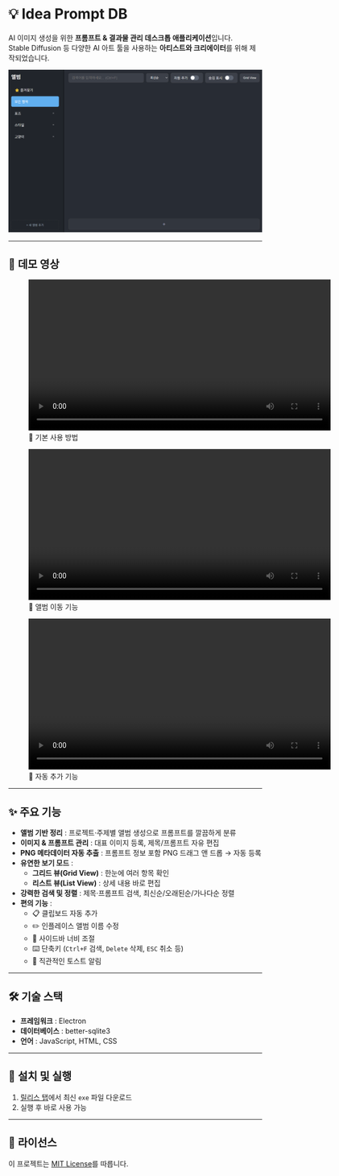 # 💡 Idea Prompt DB

AI 이미지 생성을 위한 **프롬프트 & 결과물 관리 데스크톱 애플리케이션**입니다.  
Stable Diffusion 등 다양한 AI 아트 툴을 사용하는 **아티스트와 크리에이터**를 위해 제작되었습니다.

![App Screenshot](img/기본.png)

---

## 🎥 데모 영상

<figure>
  <video width="600" controls>
    <source src="vid/기본 사용.mp4" type="video/mp4">
  </video>
  <figcaption>📌 기본 사용 방법</figcaption>
</figure>

<figure>
  <video width="600" controls>
    <source src="vid/앨범이동.mp4" type="video/mp4">
  </video>
  <figcaption>📌 앨범 이동 기능</figcaption>
</figure>

<figure>
  <video width="600" controls>
    <source src="vid/자동추가기능.mp4" type="video/mp4">
  </video>
  <figcaption>📌 자동 추가 기능</figcaption>
</figure>

---

## ✨ 주요 기능

- **앨범 기반 정리** : 프로젝트·주제별 앨범 생성으로 프롬프트를 깔끔하게 분류  
- **이미지 & 프롬프트 관리** : 대표 이미지 등록, 제목/프롬프트 자유 편집  
- **PNG 메타데이터 자동 추출** : 프롬프트 정보 포함 PNG 드래그 앤 드롭 → 자동 등록  
- **유연한 보기 모드** :
  - **그리드 뷰(Grid View)** : 한눈에 여러 항목 확인  
  - **리스트 뷰(List View)** : 상세 내용 바로 편집  
- **강력한 검색 및 정렬** : 제목·프롬프트 검색, 최신순/오래된순/가나다순 정렬  
- **편의 기능** :
  - 📋 클립보드 자동 추가
  - ✏️ 인플레이스 앨범 이름 수정
  - 📐 사이드바 너비 조절
  - ⌨️ 단축키 (`Ctrl+F` 검색, `Delete` 삭제, `ESC` 취소 등)
  - 🔔 직관적인 토스트 알림

---

## 🛠️ 기술 스택

- **프레임워크** : Electron  
- **데이터베이스** : better-sqlite3  
- **언어** : JavaScript, HTML, CSS  

---

## 🚀 설치 및 실행

1. [릴리스 탭](./releases)에서 최신 `exe` 파일 다운로드  
2. 실행 후 바로 사용 가능  

---

## 📄 라이선스

이 프로젝트는 [MIT License](LICENSE)를 따릅니다.
